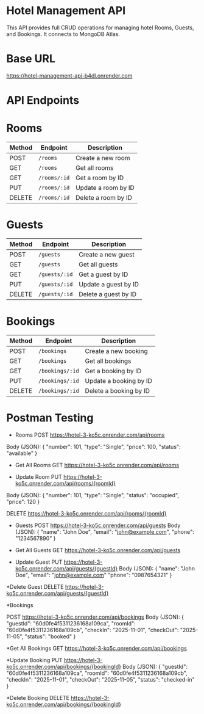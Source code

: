 # Hotel Management API
This API provides full CRUD operations for managing hotel Rooms, Guests, and Bookings. It connects to MongoDB Atlas.

# Base URL
https://hotel-management-api-b4dl.onrender.com

# API Endpoints
# Rooms
| Method | Endpoint     | Description         |                                                    
| ------ | ------------ | ------------------- |
| POST   | `/rooms`     | Create a new room   | 
| GET    | `/rooms`     | Get all rooms       |
| GET    | `/rooms/:id` | Get a room by ID    |                                                                   
| PUT    | `/rooms/:id` | Update a room by ID |
| DELETE | `/rooms/:id` | Delete a room by ID | 

# Guests
| Method | Endpoint      | Description          |                                                        
| ------ | ------------- | -------------------- | 
| POST   | `/guests`     | Create a new guest   | 
| GET    | `/guests`     | Get all guests       |
| GET    | `/guests/:id` | Get a guest by ID    |
| PUT    | `/guests/:id` | Update a guest by ID | 
| DELETE | `/guests/:id` | Delete a guest by ID | 

# Bookings
| Method | Endpoint        | Description            |                                                                                                                                   
| ------ | --------------- | ---------------------- | 
| POST   | `/bookings`     | Create a new booking   | 
| GET    | `/bookings`     | Get all bookings       |
| GET    | `/bookings/:id` | Get a booking by ID    |                                                                                                                                                     
| PUT    | `/bookings/:id` | Update a booking by ID |                                                                                                                            
| DELETE | `/bookings/:id` | Delete a booking by ID |                                                                                                                                                       

# Postman Testing
* Rooms
  POST https://hotel-3-ko5c.onrender.com/api/rooms
  
Body (JSON):
{
  "number": 101,
  "type": "Single",
  "price": 100,
  "status": "available"
}

* Get All Rooms
  GET https://hotel-3-ko5c.onrender.com/api/rooms

* Update Room
  PUT https://hotel-3-ko5c.onrender.com/api/rooms/{roomId}
  
Body (JSON):
{
  "number": 101,
  "type": "Single",
  "status": "occupied",
  "price": 120
}

DELETE https://hotel-3-ko5c.onrender.com/api/rooms/{roomId}

* Guests
  POST https://hotel-3-ko5c.onrender.com/api/guests
Body (JSON):
{
  "name": "John Doe",
  "email": "john@example.com",
  "phone": "1234567890"
}


* Get All Guests
  GET https://hotel-3-ko5c.onrender.com/api/guests

* Update Guest
  PUT https://hotel-3-ko5c.onrender.com/api/guests/{guestId}
Body (JSON):
{
  "name": "John Doe",
  "email": "john@example.com"
  "phone": "0987654321"
}


*Delete Guest
 DELETE https://hotel-3-ko5c.onrender.com/api/guests/{guestId}


*Bookings

POST https://hotel-3-ko5c.onrender.com/api/bookings
Body (JSON):
{
  "guestId": "60d0fe4f5311236168a109ca",
  "roomId": "60d0fe4f5311236168a109cb",
  "checkIn": "2025-11-01",
  "checkOut": "2025-11-05",
  "status": "booked"
}

*Get All Bookings
  GET https://hotel-3-ko5c.onrender.com/api/bookings

*Update Booking
 PUT https://hotel-3-ko5c.onrender.com/api/bookings/{bookingId}
Body (JSON):
{
  "guestId": "60d0fe4f5311236168a109ca",
  "roomId": "60d0fe4f5311236168a109cb",
  "checkIn": "2025-11-01",
  "checkOut": "2025-11-05",
  "status": "checked-in"
}

*Delete Booking
 DELETE https://hotel-3-ko5c.onrender.com/api/bookings/{bookingId}



  
